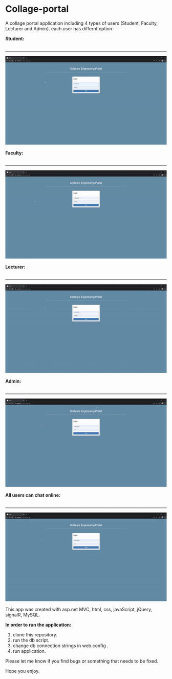 # Collage-portal
A collage portal application including 4 types of users (Student, Faculty, Lecturer and Admin). 
each user has differnt option-

<b>Student:</b><br/><br/><hr/>
![ALT "A demo video"](https://github.com/leorrose/Collage-portal/blob/master/Videos/student.gif)

<b>Faculty:</b><br/><br/><hr/>
![ALT "A demo video"](https://github.com/leorrose/Collage-portal/blob/master/Videos/faculty.gif)

<b>Lecturer:</b><br/><br/><hr/>
![ALT "A demo video"](https://github.com/leorrose/Collage-portal/blob/master/Videos/lecturer.gif)

<b>Admin:</b><br/><br/><hr/>
![ALT "A demo video"](https://github.com/leorrose/Collage-portal/blob/master/Videos/user-insert.gif)

<b>All users can chat online:</b><br/><br/><hr/>
![ALT "A demo video"](https://github.com/leorrose/Collage-portal/blob/master/Videos/user-insert.gif)

This app was created with asp.net MVC, html, css, javaScript, jQuery, signalR, MySQL.

<b> In order to run the application: </b>
1. clone this repository.
2. run the db script.
3. change db connection strings in web.config .
4. run application.

Please let me know if you find bugs or something that needs to be fixed.

Hope you enjoy.


